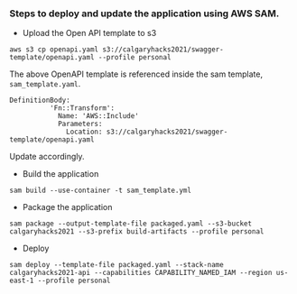 ### Steps to deploy and update the application using AWS SAM.

* Upload the Open API template to s3
```
aws s3 cp openapi.yaml s3://calgaryhacks2021/swagger-template/openapi.yaml --profile personal
```

The above OpenAPI template is referenced inside the sam template, `sam_template.yaml`.
```
DefinitionBody:
          'Fn::Transform':
            Name: 'AWS::Include'
            Parameters:
              Location: s3://calgaryhacks2021/swagger-template/openapi.yaml
```

Update accordingly.

* Build the application
```
sam build --use-container -t sam_template.yml
```

* Package the application
```
sam package --output-template-file packaged.yaml --s3-bucket calgaryhacks2021 --s3-prefix build-artifacts --profile personal
```

* Deploy
```
sam deploy --template-file packaged.yaml --stack-name calgaryhacks2021-api --capabilities CAPABILITY_NAMED_IAM --region us-east-1 --profile personal
```
